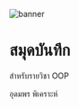 ![banner](https://i.pinimg.com/736x/4b/b9/ff/4bb9ff5e771e70e1822dafaa00b48aa0.jpg)
# สมุดบันทึก

สำหรับรายวิชา OOP

อุดมพร พิเคราะห์
